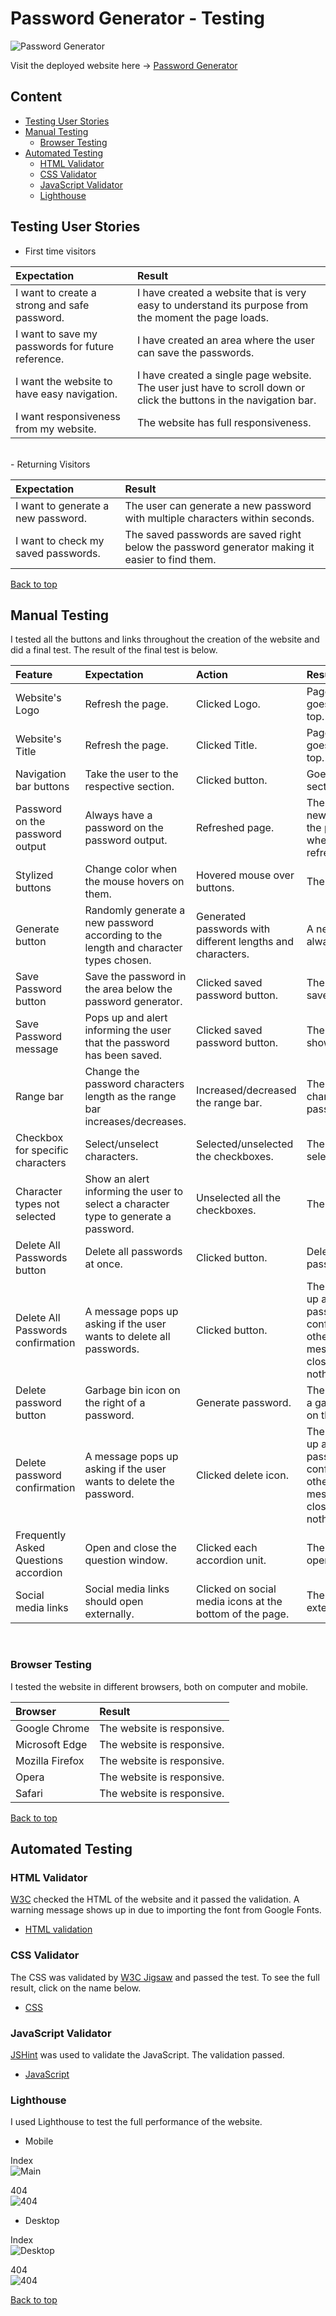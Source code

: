 # Password Generator - Testing

![Password Generator](documentation/am-i-responsive.png)

Visit the deployed website here → [Password Generator](https://enniovilla.github.io/project-2-ci/index.html)

## Content

* [Testing User Stories](#testing-user-stories)
* [Manual Testing](#manual-testing)
    * [Browser Testing](#browser-testing)
* [Automated Testing](#automated-testing)
    * [HTML Validator](#html-validator)
    * [CSS Validator](#css-validator)
    * [JavaScript Validator](#javascript-validator)
    * [Lighthouse](#lighthouse)

## Testing User Stories

- First time visitors

| Expectation | Result |
| :--- | :--- |
| I want to create a strong and safe password. | I have created a website that is very easy to understand its purpose from the moment the page loads. |
| I want to save my passwords for future reference. | I have created an area where the user can save the passwords. |
| I want the website to have easy navigation. | I have created a single page website. The user just have to scroll down or click the buttons in the navigation bar. |
| I want responsiveness from my website. | The website has full responsiveness. |
<br>
- Returning Visitors

| Expectation | Result |
| :--- | :--- |
| I want to generate a new password. | The user can generate a new password with multiple characters within seconds. |
| I want to check my saved passwords. | The saved passwords are saved right below the password generator making it easier to find them. |

[Back to top](<#content>)

## Manual Testing

I tested all the buttons and links throughout the creation of the website and did a final test. The result of the final test is below.

| Feature | Expectation | Action | Result |
| :--- | :--- | :--- | :--- |
| Website's Logo | Refresh the page. | Clicked Logo. | Page reloads and goes back to the top. |
| Website's Title | Refresh the page. | Clicked Title. | Page reloads and goes back to the top. |
| Navigation bar buttons | Take the user to the respective section. | Clicked button. | Goes to respective section. |
| Password on the password output | Always have a password on the password output. | Refreshed page. | There is always a new password on the password output when the page is refreshed. |
| Stylized buttons | Change color when the mouse hovers on them.| Hovered mouse over buttons. | The color changes. |
| Generate button | Randomly generate a new password according to the length and character types chosen. | Generated passwords with different lengths and characters. | A new password is always generated. |
| Save Password button | Save the password in the area below the password generator. | Clicked saved password button. | The password is saved. |
| Save Password message | Pops up and alert informing the user that the password has been saved. | Clicked saved password button. | The message showed up. |
| Range bar | Change the password characters length as the range bar increases/decreases. | Increased/decreased the range bar. | The number of characters in the password changes. |
| Checkbox for specific characters | Select/unselect characters. | Selected/unselected the checkboxes. | The characters were selected/unselected. |
| Character types not selected | Show an alert informing the user to select a character type to generate a password. | Unselected all the checkboxes. | The alert pops up. |
| Delete All Passwords button | Delete all passwords at once. | Clicked button. | Deletes all passwords. |
| Delete All Passwords confirmation | A message pops up asking if the user wants to delete all passwords. | Clicked button. | The message pops up and deletes all passwords if confirmed, otherwise the message can be closed doing nothing. |
| Delete password button | Garbage bin icon on the right of a password. | Generate password. | The passwords have a garbage bin icon on their right. |
| Delete password confirmation | A message pops up asking if the user wants to delete the password. | Clicked delete icon. | The message pops up and deletes the password if confirmed, otherwise the message can be closed doing nothing. |
| Frequently Asked Questions accordion | Open and close the question window. | Clicked each accordion unit. | The message is opened/closed. |
| Social media links | Social media links should open externally. | Clicked on social media icons at the bottom of the page. | The links open externally. |
<br>

### Browser Testing

I tested the website in different browsers, both on computer and mobile.

| Browser | Result |
| :--- | :--- |
| Google Chrome | The website is responsive. |
| Microsoft Edge | The website is responsive. |
| Mozilla Firefox | The website is responsive. |
| Opera | The website is responsive. |
| Safari | The website is responsive. |

[Back to top](<#content>)

## Automated Testing

### HTML Validator
[W3C](https://validator.w3.org/) checked the HTML of the website and it passed the validation. A warning message shows up in due to importing the font from Google Fonts.
- [HTML validation](documentation/testing/html-validation.pdf)

### CSS Validator
The CSS was validated by [W3C Jigsaw](https://jigsaw.w3.org/css-validator/) and passed the test. To see the full result, click on the name below.
- [CSS](documentation/testing/css-validation.pdf)

### JavaScript Validator
[JSHint](https://jshint.com/) was used to validate the JavaScript. The validation passed.
- [JavaScript](documentation/testing/js-validation.pdf)

### Lighthouse

I used Lighthouse to test the full performance of the website.

- Mobile

Index<br>
![Main](documentation/lighthouse/mobile-index.png)<br>

404<br>
![404](documentation/lighthouse/mobile-404.png)<br>

- Desktop

Index<br>
![Desktop](documentation/lighthouse/desktop-index.png)<br>

404<br>
![404](documentation/lighthouse/desktop-404.gif)<br>

[Back to top](<#content>)